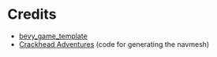 # Credits

* [bevy_game_template](https://github.com/NiklasEi/bevy_game_template) 
* [Crackhead Adventures](https://github.com/BigNtertainment/crackhead-adventures) (code for generating the navmesh)